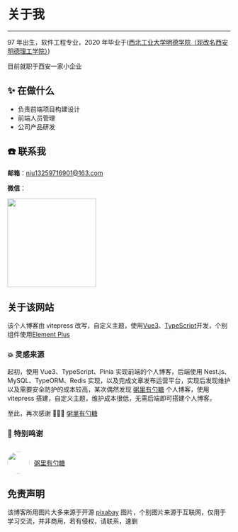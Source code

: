 # 关于我

---

97 年出生，软件工程专业，2020 年毕业于([西北工业大学明德学院（现改名西安明德理工学院）](https://www.mdit.edu.cn/))

目前就职于西安一家小企业

<!-- ![图片](https://img.cdn.sugarat.top/mdImg/MTYwNDcyMTQ4NTMyOA==604721485328) -->

## :sparkles: 在做什么

- 负责前端项目构建设计
- 前端人员管理
- 公司产品研发

## :phone: 联系我

**邮箱**：niu13259716901@163.com

**微信**：

<img src="/wechat.jpg" style="width:200px; margin: 0 auto;">

## 关于该网站

该个人博客由 vitepress 改写，自定义主题，使用[Vue3](https://cn.vuejs.org/)、[TypeScript](https://www.tslang.cn/)开发，个别组件使用[Element Plus](https://element-plus.gitee.io/zh-CN/)

### 💥 灵感来源

起初，使用 Vue3、TypeScript、Pinia 实现前端的个人博客，后端使用 Nest.js、MySQL、TypeORM、Redis 实现，以及完成文章发布运营平台，实现后发现维护以及需要安全防护的成本较高，某次偶然发现 [粥里有勺糖](https://sugarat.top/) 个人博客，使用 vitepress 搭建，自定义主题，维护成本很低，无需后端即可搭建个人博客。

至此，再次感谢 🎉🎉🎉 [粥里有勺糖](https://sugarat.top/)

### 🤝 特别鸣谢

<div style="display: flex; align-items: center; gap: 10px; margin-top: 30px;">
  <img src="https://sugarat.top/logo.png" style="width: 50px; height:50px; border-radius: 50%" />
  <a href="https://sugarat.top/">粥里有勺糖</a>
</div>

## 免责声明

该博客所用图片大多来源于开源 [pixabay](https://pixabay.com/zh/) 图片，个别图片来源于互联网，仅用于学习交流，并非商用，若有侵权，请联系，速删
